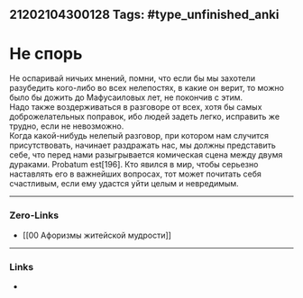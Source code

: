 21202104300128
Tags: #type_unfinished_anki 
---
# Не спорь

Не оспаривай ничьих мнений, помни, что если бы мы захотели разубедить кого-либо во всех нелепостях, в какие он верит, то можно было бы дожить до Мафусаиловых лет, не покончив с этим.<br>Надо также воздерживаться в разговоре от всех, хотя бы самых доброжелательных поправок, ибо людей задеть легко, исправить же трудно, если не невозможно.<br>Когда какой-нибудь нелепый разговор, при котором нам случится присутствовать, начинает раздражать нас, мы должны представить себе, что перед нами разыгрывается комическая сцена между двумя дураками. Probatum est[196]. Кто явился в мир, чтобы серьезно наставлять его в важнейших вопросах, тот может почитать себя счастливым, если ему удастся уйти целым и невредимым.

---
### Zero-Links
- [[00 Афоризмы житейской мудрости]]
---
### Links
-